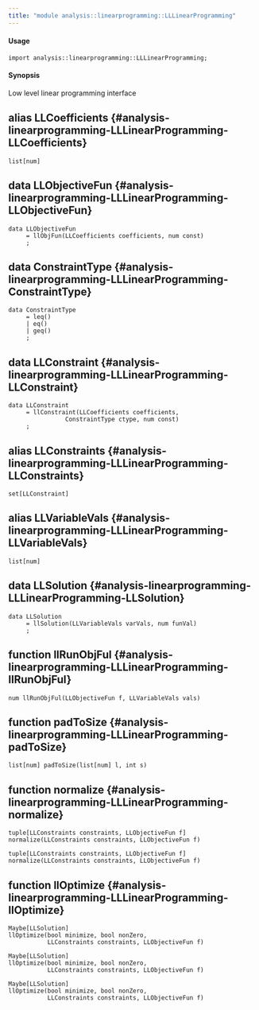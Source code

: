```yaml
---
title: "module analysis::linearprogramming::LLLinearProgramming"
---
```


#### Usage

`import analysis::linearprogramming::LLLinearProgramming;`

#### Synopsis

Low level linear programming interface


## alias LLCoefficients {#analysis-linearprogramming-LLLinearProgramming-LLCoefficients}

```rascal
list[num]

```

## data LLObjectiveFun {#analysis-linearprogramming-LLLinearProgramming-LLObjectiveFun}

```rascal
data LLObjectiveFun  
     = llObjFun(LLCoefficients coefficients, num const)
     ;
```

## data ConstraintType {#analysis-linearprogramming-LLLinearProgramming-ConstraintType}

```rascal
data ConstraintType  
     = leq()
     | eq()
     | geq()
     ;
```

## data LLConstraint {#analysis-linearprogramming-LLLinearProgramming-LLConstraint}

```rascal
data LLConstraint  
     = llConstraint(LLCoefficients coefficients,
			   	ConstraintType ctype, num const)
     ;
```

## alias LLConstraints {#analysis-linearprogramming-LLLinearProgramming-LLConstraints}

```rascal
set[LLConstraint]

```

## alias LLVariableVals {#analysis-linearprogramming-LLLinearProgramming-LLVariableVals}

```rascal
list[num]

```

## data LLSolution {#analysis-linearprogramming-LLLinearProgramming-LLSolution}

```rascal
data LLSolution  
     = llSolution(LLVariableVals varVals, num funVal)
     ;
```

## function llRunObjFul {#analysis-linearprogramming-LLLinearProgramming-llRunObjFul}

```rascal
num llRunObjFul(LLObjectiveFun f, LLVariableVals vals)

```

## function padToSize {#analysis-linearprogramming-LLLinearProgramming-padToSize}

```rascal
list[num] padToSize(list[num] l, int s)

```

## function normalize {#analysis-linearprogramming-LLLinearProgramming-normalize}

```rascal
tuple[LLConstraints constraints, LLObjectiveFun f]
normalize(LLConstraints constraints, LLObjectiveFun f)

tuple[LLConstraints constraints, LLObjectiveFun f]
normalize(LLConstraints constraints, LLObjectiveFun f)

```

## function llOptimize {#analysis-linearprogramming-LLLinearProgramming-llOptimize}

```rascal
Maybe[LLSolution] 
llOptimize(bool minimize, bool nonZero, 
		   LLConstraints constraints, LLObjectiveFun f)

Maybe[LLSolution] 
llOptimize(bool minimize, bool nonZero, 
		   LLConstraints constraints, LLObjectiveFun f)

Maybe[LLSolution] 
llOptimize(bool minimize, bool nonZero, 
		   LLConstraints constraints, LLObjectiveFun f)

```

